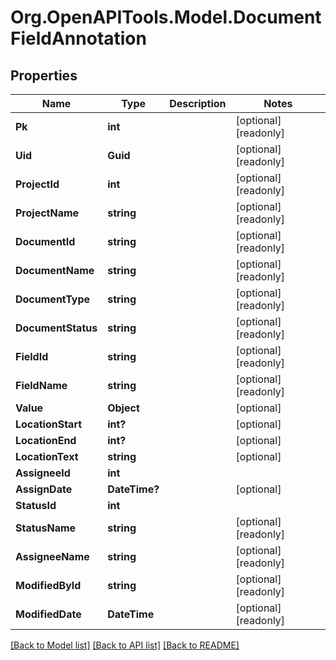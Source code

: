 
# Org.OpenAPITools.Model.DocumentFieldAnnotation

## Properties

Name | Type | Description | Notes
------------ | ------------- | ------------- | -------------
**Pk** | **int** |  | [optional] [readonly] 
**Uid** | **Guid** |  | [optional] [readonly] 
**ProjectId** | **int** |  | [optional] [readonly] 
**ProjectName** | **string** |  | [optional] [readonly] 
**DocumentId** | **string** |  | [optional] [readonly] 
**DocumentName** | **string** |  | [optional] [readonly] 
**DocumentType** | **string** |  | [optional] [readonly] 
**DocumentStatus** | **string** |  | [optional] [readonly] 
**FieldId** | **string** |  | [optional] [readonly] 
**FieldName** | **string** |  | [optional] [readonly] 
**Value** | **Object** |  | [optional] 
**LocationStart** | **int?** |  | [optional] 
**LocationEnd** | **int?** |  | [optional] 
**LocationText** | **string** |  | [optional] 
**AssigneeId** | **int** |  | 
**AssignDate** | **DateTime?** |  | [optional] 
**StatusId** | **int** |  | 
**StatusName** | **string** |  | [optional] [readonly] 
**AssigneeName** | **string** |  | [optional] [readonly] 
**ModifiedById** | **string** |  | [optional] [readonly] 
**ModifiedDate** | **DateTime** |  | [optional] [readonly] 

[[Back to Model list]](../README.md#documentation-for-models)
[[Back to API list]](../README.md#documentation-for-api-endpoints)
[[Back to README]](../README.md)

